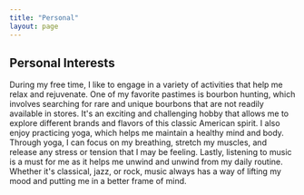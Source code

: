 ```yaml
---
title: "Personal"
layout: page
---
```


## Personal Interests

During my free time, I like to engage in a variety of activities that help me relax and rejuvenate. One of my favorite pastimes is bourbon hunting, which involves searching for rare and unique bourbons that are not readily available in stores. It's an exciting and challenging hobby that allows me to explore different brands and flavors of this classic American spirit. I also enjoy practicing yoga, which helps me maintain a healthy mind and body. Through yoga, I can focus on my breathing, stretch my muscles, and release any stress or tension that I may be feeling. Lastly, listening to music is a must for me as it helps me unwind and unwind from my daily routine. Whether it's classical, jazz, or rock, music always has a way of lifting my mood and putting me in a better frame of mind.
